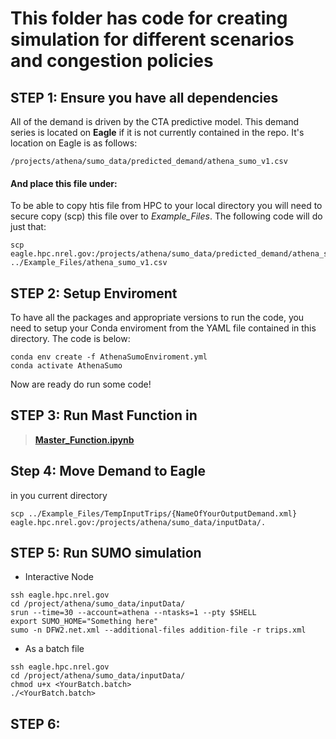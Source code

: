 # This folder has code for creating simulation for different scenarios and congestion policies

## STEP 1: Ensure you have all dependencies

All of the demand is driven by the CTA predictive model. This demand series is located on **Eagle** if it is not currently contained in the repo. It's location on Eagle is as follows:
```linux  
/projects/athena/sumo_data/predicted_demand/athena_sumo_v1.csv
```

#### And place this file under:
To be able to copy htis file from HPC to your local directory you will need to secure copy (scp) this file over to *Example_Files*. The following code will do just that:
```linux  
scp eagle.hpc.nrel.gov:/projects/athena/sumo_data/predicted_demand/athena_sumo_v1.csv ../Example_Files/athena_sumo_v1.csv
```
## STEP 2: Setup Enviroment
To have all the packages and appropriate versions to run the code, you need to setup your Conda enviroment from the YAML file contained in this directory. The code is below:
```git
conda env create -f AthenaSumoEnviroment.yml 
conda activate AthenaSumo
```

Now are ready do run some code!

## STEP 3: Run Mast Function in  
>  [**Master_Function.ipynb**](/Master_Function.ipynb)

## Step 4: Move Demand to Eagle
in you current directory
```linux
scp ../Example_Files/TempInputTrips/{NameOfYourOutputDemand.xml} eagle.hpc.nrel.gov:/projects/athena/sumo_data/inputData/.
```

## STEP 5: Run SUMO simulation

- Interactive Node
```linux
ssh eagle.hpc.nrel.gov
cd /project/athena/sumo_data/inputData/
srun --time=30 --account=athena --ntasks=1 --pty $SHELL
export SUMO_HOME="Something here"
sumo -n DFW2.net.xml --additional-files addition-file -r trips.xml 
```

- As a batch file
```linux
ssh eagle.hpc.nrel.gov
cd /project/athena/sumo_data/inputData/
chmod u+x <YourBatch.batch>
./<YourBatch.batch>
```

## STEP 6: 

